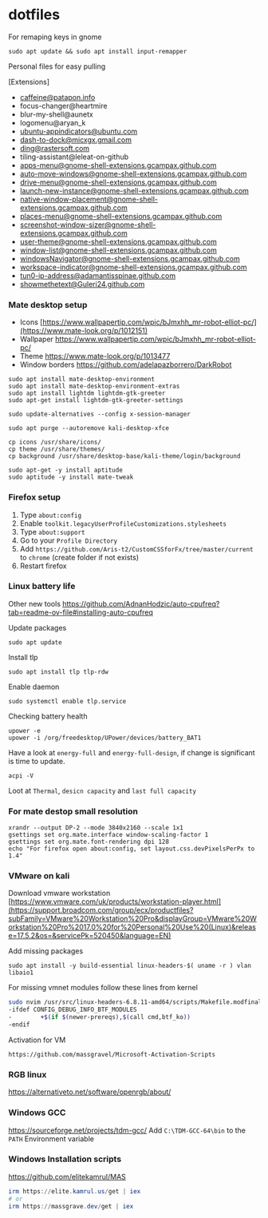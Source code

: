 # dotfiles

For remaping keys in gnome
```
sudo apt update && sudo apt install input-remapper
```

Personal files for easy pulling

[Extensions]
- caffeine@patapon.info
- focus-changer@heartmire
- blur-my-shell@aunetx
- logomenu@aryan_k
- ubuntu-appindicators@ubuntu.com
- dash-to-dock@micxgx.gmail.com
- ding@rastersoft.com
- tiling-assistant@leleat-on-github
- apps-menu@gnome-shell-extensions.gcampax.github.com
- auto-move-windows@gnome-shell-extensions.gcampax.github.com
- drive-menu@gnome-shell-extensions.gcampax.github.com
- launch-new-instance@gnome-shell-extensions.gcampax.github.com
- native-window-placement@gnome-shell-extensions.gcampax.github.com
- places-menu@gnome-shell-extensions.gcampax.github.com
- screenshot-window-sizer@gnome-shell-extensions.gcampax.github.com
- user-theme@gnome-shell-extensions.gcampax.github.com
- window-list@gnome-shell-extensions.gcampax.github.com
- windowsNavigator@gnome-shell-extensions.gcampax.github.com
- workspace-indicator@gnome-shell-extensions.gcampax.github.com
- tun0-ip-address@adamantisspinae.github.com
- showmethetext@Guleri24.github.com

### Mate desktop setup
- Icons [https://www.wallpapertip.com/wpic/bJmxhh_mr-robot-elliot-pc/](https://www.mate-look.org/p/1012151)
- Wallpaper https://www.wallpapertip.com/wpic/bJmxhh_mr-robot-elliot-pc/
- Theme https://www.mate-look.org/p/1013477
- Window borders https://github.com/adelapazborrero/DarkRobot

```
sudo apt install mate-desktop-environment
sudo apt install mate-desktop-environment-extras
sudo apt install lightdm lightdm-gtk-greeter
sudo apt-get install lightdm-gtk-greeter-settings

sudo update-alternatives --config x-session-manager

sudo apt purge --autoremove kali-desktop-xfce

cp icons /usr/share/icons/
cp theme /usr/share/themes/
cp background /usr/share/desktop-base/kali-theme/login/background

sudo apt-get -y install aptitude
sudo aptitude -y install mate-tweak
```

### Firefox setup
1. Type `about:config`
2. Enable `toolkit.legacyUserProfileCustomizations.stylesheets`
3. Type `about:support`
4. Go to your `Profile Directory`
5. Add `https://github.com/Aris-t2/CustomCSSforFx/tree/master/current` to `chrome` (create folder if not exists)
6. Restart firefox

### Linux battery life
Other new tools https://github.com/AdnanHodzic/auto-cpufreq?tab=readme-ov-file#installing-auto-cpufreq

Update packages
```
sudo apt update
```

Install tlp
```
sudo apt install tlp tlp-rdw
```

Enable daemon
```
sudo systemctl enable tlp.service
```

Checking battery health
```
upower -e
upower -i /org/freedesktop/UPower/devices/battery_BAT1
```
Have a look at `energy-full` and `energy-full-design`, if change is significant is time to update.

```
acpi -V
```
Loot at `Thermal`, `desicn capacity` and `last full capacity`


### For mate destop small resolution
```
xrandr --output DP-2 --mode 3840x2160 --scale 1x1
gsettings set org.mate.interface window-scaling-factor 1
gsettings set org.mate.font-rendering dpi 128
echo "For firefox open about:config, set layout.css.devPixelsPerPx to 1.4"
```

### VMware on kali

Download vmware workstation
[https://www.vmware.com/uk/products/workstation-player.html](https://support.broadcom.com/group/ecx/productfiles?subFamily=VMware%20Workstation%20Pro&displayGroup=VMware%20Workstation%20Pro%2017.0%20for%20Personal%20Use%20(Linux)&release=17.5.2&os=&servicePk=520450&language=EN)

Add missing packages
```
sudo apt install -y build-essential linux-headers-$( uname -r ) vlan libaio1
```
For missing vmnet modules follow these lines from kernel
```bash
sudo nvim /usr/src/linux-headers-6.8.11-amd64/scripts/Makefile.modfinal
-ifdef CONFIG_DEBUG_INFO_BTF_MODULES
-        +$(if $(newer-prereqs),$(call cmd,btf_ko))
-endif
```

Activation for VM
```
https://github.com/massgravel/Microsoft-Activation-Scripts
```

### RGB linux
https://alternativeto.net/software/openrgb/about/

### Windows GCC
https://sourceforge.net/projects/tdm-gcc/
Add `C:\TDM-GCC-64\bin` to the `PATH` Environment variable

### Windows Installation scripts

https://github.com/elitekamrul/MAS
```powershell
irm https://elite.kamrul.us/get | iex
# or
irm https://massgrave.dev/get | iex
```
